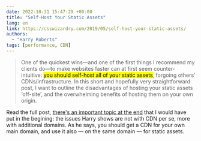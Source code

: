 ```yaml
---
date: 2022-10-31 15:47:29 +00:00
title: "Self-Host Your Static Assets"
lang: en
link: https://csswizardry.com/2019/05/self-host-your-static-assets/
authors:
  - "Harry Roberts"
tags: [performance, CDN]
---
```


> One of the quickest wins—and one of the first things I recommend my clients do—to make websites faster can at first seem counter-intuitive: <mark>you should self-host all of your static assets</mark>, forgoing others’ CDNs/infrastructure. In this short and hopefully very straightforward post, I want to outline the disadvantages of hosting your static assets ‘off-site’, and the overwhelming benefits of hosting them on your own origin.

Read the full post, [there's an important topic at the end](https://csswizardry.com/2019/05/self-host-your-static-assets/#myth-access-to-a-cdn) that I would have put in the begining: the issues Harry shows are not with CDN per se, more with additional domains. As he says, you should get a CDN for your own main domain, and use it also — on the same domain — for static assets.
